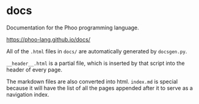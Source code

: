 <!--<h1>HIDDEN</h1>-->

# docs

Documentation for the Phoo programming language.

<https://phoo-lang.github.io/docs/>

All of the `.html` files in `docs/` are automatically generated by `docsgen.py`.

`__header__.html` is a partial file, which is inserted by that script into the header of every page.

The markdown files are also converted into html. `index.md` is special because it will have the list
of all the pages appended after it to serve as a navigation index.
